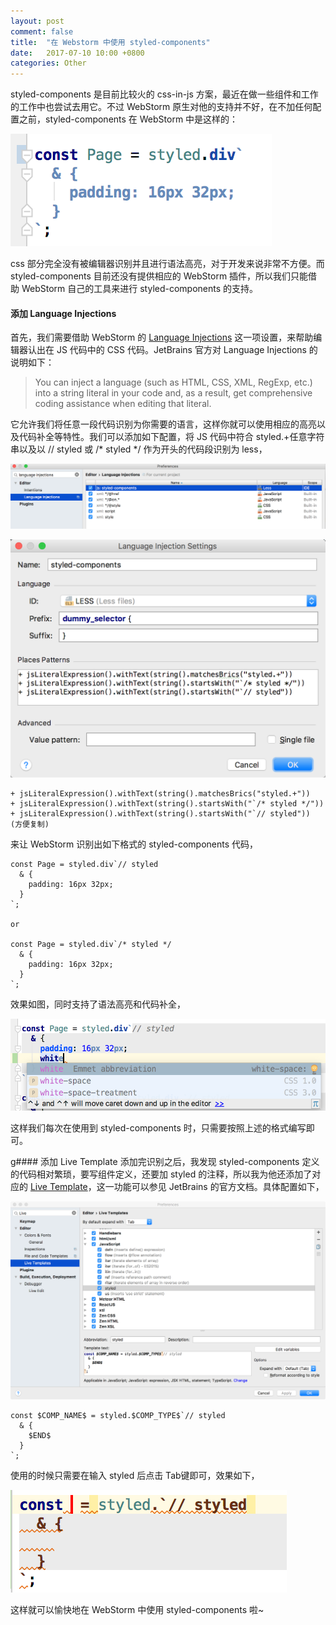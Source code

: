 ```yaml
---
layout: post
comment: false
title:  "在 Webstorm 中使用 styled-components"
date:   2017-07-10 10:00 +0800
categories: Other
---
```


styled-components 是目前比较火的 css-in-js 方案，最近在做一些组件和工作的工作中也尝试去用它。不过 WebStorm 原生对他的支持并不好，在不加任何配置之前，styled-components 在 WebStorm 中是这样的：

![](/assets/images/2017-07-10-1.png)

css 部分完全没有被编辑器识别并且进行语法高亮，对于开发来说非常不方便。而 styled-components 目前还没有提供相应的 WebStorm 插件，所以我们只能借助 WebStorm 自己的工具来进行 styled-components 的支持。

#### 添加 Language Injections
首先，我们需要借助 WebStorm 的 [Language Injections] 这一项设置，来帮助编辑器认出在 JS 代码中的 CSS 代码。JetBrains 官方对 Language Injections 的说明如下：

> You can inject a language (such as HTML, CSS, XML, RegExp, etc.) into a string literal in your code and, as a result, get comprehensive coding assistance when editing that literal.

它允许我们将任意一段代码识别为你需要的语言，这样你就可以使用相应的高亮以及代码补全等特性。我们可以添加如下配置，将 JS 代码中符合 styled.+任意字符串以及以 // styled 或 /* styled */ 作为开头的代码段识别为 less，

![](/assets/images/2017-07-10-2.png)

![](/assets/images/2017-07-10-3.png)

```
+ jsLiteralExpression().withText(string().matchesBrics("styled.+"))
+ jsLiteralExpression().withText(string().startsWith("`/* styled */"))
+ jsLiteralExpression().withText(string().startsWith("`// styled"))
(方便复制)
```
来让 WebStorm 识别出如下格式的 styled-components 代码，

```
const Page = styled.div`// styled
  & {
    padding: 16px 32px;
  }
`;

or

const Page = styled.div`/* styled */
  & {
    padding: 16px 32px;
  }
`;
```
效果如图，同时支持了语法高亮和代码补全，

![](/assets/images/2017-07-10-4.png)

这样我们每次在使用到 styled-components 时，只需要按照上述的格式编写即可。

g#### 添加 Live Template
添加完识别之后，我发现 styled-components 定义的代码相对繁琐，要写组件定义，还要加 styled 的注释，所以我为他还添加了对应的 [Live Template]，这一功能可以参见 JetBrains 的官方文档。具体配置如下，

![](/assets/images/2017-07-10-5.png)

```
const $COMP_NAME$ = styled.$COMP_TYPE$`// styled
  & {
    $END$
  }
`;
```

使用的时候只需要在输入 styled 后点击 Tab键即可，效果如下，

![](/assets/images/2017-07-10-6.png)

这样就可以愉快地在 WebStorm 中使用 styled-components 啦~

[Language Injections]: https://www.jetbrains.com/help/webstorm/2017.1/using-language-injections.html  "Language Injections"
[Live Template]: https://www.jetbrains.com/help/webstorm/2017.1/live-templates-2.html  "Live Template"